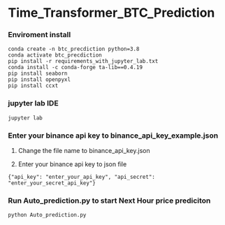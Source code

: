 # Time_Transformer_BTC_Prediction

### Enviroment install

```
conda create -n btc_precdiction python=3.8
conda activate btc_precdiction
pip install -r requirements_with_jupyter_lab.txt
conda install -c conda-forge ta-lib==0.4.19
pip install seaborn
pip install openpyxl
pip install ccxt
```
### jupyter lab IDE
```
jupyter lab
```

### Enter your binance api key to binance_api_key_example.json

1. Change the file name to binance_api_key.json 

2. Enter your binance api key to json file
```
{"api_key": "enter_your_api_key", "api_secret": "enter_your_secret_api_key"}
```

### Run Auto_prediction.py to start Next Hour price prediciton 

```
python Auto_prediction.py
```
